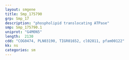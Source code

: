 ```yaml
---
layout: smgene
title: Smp_175790
grp: Smp_17
description: "phospholipid translocating ATPase"
smp: Smp_175790.1
uniprot: "G4M0N5"
length:  2130
cdd: "COG0474, PLN03190, TIGR01652, cl02811, pfam00122"
kk: ns
categories: sm
---
```

